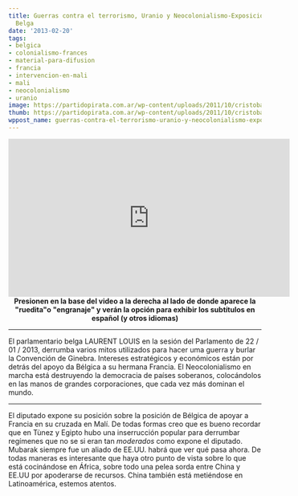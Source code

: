 ```yaml
---
title: Guerras contra el terrorismo, Uranio y Neocolonialismo-Exposición en el Parlamento
  Belga
date: '2013-02-20'
tags:
- belgica
- colonialismo-frances
- material-para-difusion
- francia
- intervencion-en-mali
- mali
- neocolonialismo
- uranio
image: https://partidopirata.com.ar/wp-content/uploads/2011/10/cristobal-colon.png
thumb: https://partidopirata.com.ar/wp-content/uploads/2011/10/cristobal-colon-150x150.png
wppost_name: guerras-contra-el-terrorismo-uranio-y-neocolonialismo-exposicion-en-el-parlamento-belga
---
```


<center>
<iframe src="http://www.youtube.com/embed/WkzXTgslFNE" height="315" width="560" allowfullscreen="" frameborder="0"></iframe>
<strong>Presionen en la base del video a la derecha al lado de donde aparece la "ruedita"o "engranaje" y verán la opción para exhibir los subtítulos en español (y otros idiomas)
</strong></center>

<hr />

El parlamentario belga LAURENT LOUIS en la sesión del Parlamento de 22 / 01 / 2013, derrumba varios mitos utilizados para hacer uma guerra y burlar la Convención de Ginebra.
Intereses estratégicos y económicos están por detrás del apoyo da Bélgica a su hermana Francia. El Neocolonialismo en marcha está destruyendo la democracia de países soberanos, colocándolos en las manos de grandes corporaciones, que cada vez más dominan el mundo.<hr>
El diputado expone su posición sobre la posición de Bélgica de apoyar a Francia en su cruzada en Malí.
De todas formas creo que es bueno recordar que en Tùnez y Egipto hubo una inserrucción popular para derrumbar regímenes que no se si eran tan <i>moderados</i> como expone el diputado.
Mubarak siempre fue un aliado de EE.UU. habrá que ver qué pasa ahora.
De todas maneras es interesante que haya otro punto de vista sobre lo que está cocinándose en África, sobre todo una pelea sorda entre China y EE.UU por apoderarse de recursos.
China también está metiéndose en Latinoamérica, estemos atentos.
